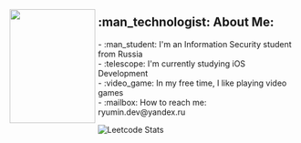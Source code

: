<p>
  <img src="https://media.giphy.com/media/oFSDc1Oq12Ie5NJnmA/giphy.gif" width="150" height="200" align="left" vspace="5" hspace="5">
  <h2>:man_technologist: About Me:</h2>
  <div> - :man_student: I'm an Information Security student from Russia</div>
  <div> - :telescope: I'm currently studying iOS Development</div>
  <div> - :video_game: In my free time, I like playing video games</div>
  <div> - :mailbox: How to reach me: ryumin.dev@yandex.ru</div>
</p> 

![Leetcode Stats](https://leetcard.jacoblin.cool/TheDanz)
